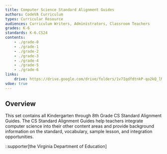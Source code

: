 ```yaml
---
title: Computer Science Standard Alignment Guides
authors: CodeVA Curriculum
types: Curricular Resource
audiences: Curriculum Writers, Administrators, Classroom Teachers
grades: K-6
standards: K-6.CS24
contents:
    - ./grade-0
    - ./grade-1
    - ./grade-2
    - ./grade-3
    - ./grade-4
    - ./grade-5
    - ./grade-6
links:
    drive: https://drive.google.com/drive/folders/1v7IqdfdtnkP-qo2kQ_lMgcnQU3mQB3fU
vdoe: true
---
```


## Overview

This set contains all Kindergarten through 8th Grade CS Standard Alignment Guides. The CS Standard Alignment Guides help teachers integrate computer science into their other content areas and provide background information on the standard, vocabulary, sample lesson, and integration opportunities.

::supporter[the Virginia Department of Education]